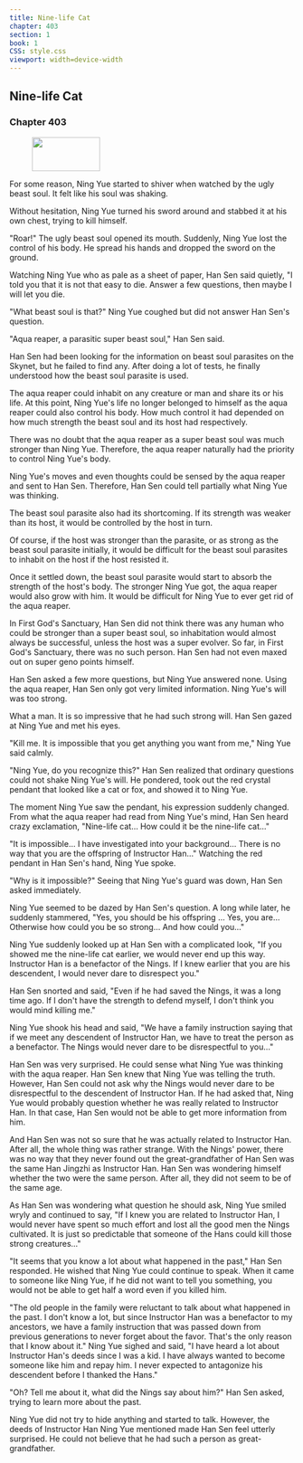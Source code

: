 ```yaml
---
title: Nine-life Cat
chapter: 403
section: 1
book: 1
CSS: style.css
viewport: width=device-width
---
```


## Nine-life Cat

### Chapter 403

<figure>
	<img src="../Images/gem.gif" alt="" id="gem" width="120" height="60" />
</figure>

For some reason, Ning Yue started to shiver when watched by the ugly beast soul. It felt like his soul was shaking.

Without hesitation, Ning Yue turned his sword around and stabbed it at his own chest, trying to kill himself.

"Roar!" The ugly beast soul opened its mouth. Suddenly, Ning Yue lost the control of his body. He spread his hands and dropped the sword on the ground.

Watching Ning Yue who as pale as a sheet of paper, Han Sen said quietly, "I told you that it is not that easy to die. Answer a few questions, then maybe I will let you die.

"What beast soul is that?" Ning Yue coughed but did not answer Han Sen's question.

"Aqua reaper, a parasitic super beast soul," Han Sen said.

Han Sen had been looking for the information on beast soul parasites on the Skynet, but he failed to find any. After doing a lot of tests, he finally understood how the beast soul parasite is used.

The aqua reaper could inhabit on any creature or man and share its or his life. At this point, Ning Yue's life no longer belonged to himself as the aqua reaper could also control his body. How much control it had depended on how much strength the beast soul and its host had respectively.

There was no doubt that the aqua reaper as a super beast soul was much stronger than Ning Yue. Therefore, the aqua reaper naturally had the priority to control Ning Yue's body.

Ning Yue's moves and even thoughts could be sensed by the aqua reaper and sent to Han Sen. Therefore, Han Sen could tell partially what Ning Yue was thinking.

The beast soul parasite also had its shortcoming. If its strength was weaker than its host, it would be controlled by the host in turn.

Of course, if the host was stronger than the parasite, or as strong as the beast soul parasite initially, it would be difficult for the beast soul parasites to inhabit on the host if the host resisted it.

Once it settled down, the beast soul parasite would start to absorb the strength of the host's body. The stronger Ning Yue got, the aqua reaper would also grow with him. It would be difficult for Ning Yue to ever get rid of the aqua reaper.

In First God's Sanctuary, Han Sen did not think there was any human who could be stronger than a super beast soul, so inhabitation would almost always be successful, unless the host was a super evolver. So far, in First God's Sanctuary, there was no such person. Han Sen had not even maxed out on super geno points himself.

Han Sen asked a few more questions, but Ning Yue answered none. Using the aqua reaper, Han Sen only got very limited information. Ning Yue's will was too strong.

What a man. It is so impressive that he had such strong will. Han Sen gazed at Ning Yue and met his eyes.

"Kill me. It is impossible that you get anything you want from me," Ning Yue said calmly.

"Ning Yue, do you recognize this?" Han Sen realized that ordinary questions could not shake Ning Yue's will. He pondered, took out the red crystal pendant that looked like a cat or fox, and showed it to Ning Yue.

The moment Ning Yue saw the pendant, his expression suddenly changed. From what the aqua reaper had read from Ning Yue's mind, Han Sen heard crazy exclamation, "Nine-life cat… How could it be the nine-life cat…"

"It is impossible… I have investigated into your background… There is no way that you are the offspring of Instructor Han…" Watching the red pendant in Han Sen's hand, Ning Yue spoke.

"Why is it impossible?" Seeing that Ning Yue's guard was down, Han Sen asked immediately.

Ning Yue seemed to be dazed by Han Sen's question. A long while later, he suddenly stammered, "Yes, you should be his offspring … Yes, you are… Otherwise how could you be so strong… And how could you…"

Ning Yue suddenly looked up at Han Sen with a complicated look, "If you showed me the nine-life cat earlier, we would never end up this way. Instructor Han is a benefactor of the Nings. If I knew earlier that you are his descendent, I would never dare to disrespect you."

Han Sen snorted and said, "Even if he had saved the Nings, it was a long time ago. If I don't have the strength to defend myself, I don't think you would mind killing me."

Ning Yue shook his head and said, "We have a family instruction saying that if we meet any descendent of Instructor Han, we have to treat the person as a benefactor. The Nings would never dare to be disrespectful to you…"

Han Sen was very surprised. He could sense what Ning Yue was thinking with the aqua reaper. Han Sen knew that Ning Yue was telling the truth. However, Han Sen could not ask why the Nings would never dare to be disrespectful to the descendent of Instructor Han. If he had asked that, Ning Yue would probably question whether he was really related to Instructor Han. In that case, Han Sen would not be able to get more information from him.

And Han Sen was not so sure that he was actually related to Instructor Han. After all, the whole thing was rather strange. With the Nings' power, there was no way that they never found out the great-grandfather of Han Sen was the same Han Jingzhi as Instructor Han. Han Sen was wondering himself whether the two were the same person. After all, they did not seem to be of the same age.

As Han Sen was wondering what question he should ask, Ning Yue smiled wryly and continued to say, "If I knew you are related to Instructor Han, I would never have spent so much effort and lost all the good men the Nings cultivated. It is just so predictable that someone of the Hans could kill those strong creatures…"

"It seems that you know a lot about what happened in the past," Han Sen responded. He wished that Ning Yue could continue to speak. When it came to someone like Ning Yue, if he did not want to tell you something, you would not be able to get half a word even if you killed him.

"The old people in the family were reluctant to talk about what happened in the past. I don't know a lot, but since Instructor Han was a benefactor to my ancestors, we have a family instruction that was passed down from previous generations to never forget about the favor. That's the only reason that I know about it." Ning Yue sighed and said, "I have heard a lot about Instructor Han's deeds since I was a kid. I have always wanted to become someone like him and repay him. I never expected to antagonize his descendent before I thanked the Hans."

"Oh? Tell me about it, what did the Nings say about him?" Han Sen asked, trying to learn more about the past.

Ning Yue did not try to hide anything and started to talk. However, the deeds of Instructor Han Ning Yue mentioned made Han Sen feel utterly surprised. He could not believe that he had such a person as great-grandfather.
